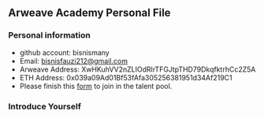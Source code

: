 ## Arweave Academy Personal File

### Personal information

- github account: bisnismany
- Email: bisnisfauzi212@gmail.com
- Arweave Address: XwHKuhVV2nZLIOdRlrTFGJtpTHD79DkqfktrhCc2Z5A
- ETH Address: 0x039a09Ad01Bf53fAfa305256381951d34Af219C1
- Please finish this [form](https://docs.google.com/forms/d/e/1FAIpQLSfWA5fIIcBgmRppm3jNz5vmf9Mai_QMVil-2pO4r7YKn_Zhtw/viewform?usp=sf_link) to join in the talent pool.

### Introduce Yourself